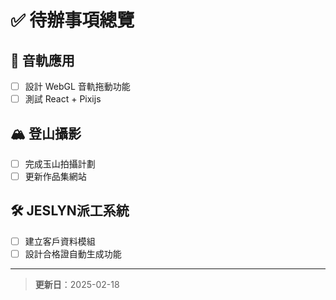 # ✅ 待辦事項總覽

## 🎵 音軌應用
- [ ] 設計 WebGL 音軌拖動功能
- [ ] 測試 React + Pixijs

## 🏔️ 登山攝影
- [ ] 完成玉山拍攝計劃
- [ ] 更新作品集網站

## 🛠️ JESLYN派工系統
- [ ] 建立客戶資料模組
- [ ] 設計合格證自動生成功能

---
> **更新日**：2025-02-18

